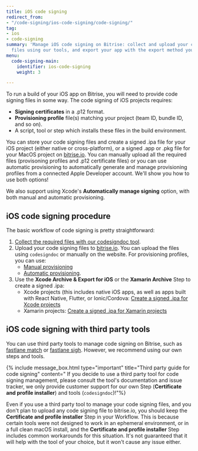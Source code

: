 ```yaml
---
title: iOS code signing
redirect_from:
- "/code-signing/ios-code-signing/code-signing/"
tag:
- ios
- code-signing
summary: 'Manage iOS code signing on Bitrise: collect and upload your code signing
  files using our tools, and export your app with the export method you specify.'
menu:
  code-signing-main:
    identifier: ios-code-signing
    weight: 3

---
```

To run a build of your iOS app on Bitrise, you will need to provide code signing files in some way. The code signing of iOS projects requires:

* **Signing certificates** in a .p12 format.
* **Provisioning profile** file(s) matching your project (team ID, bundle ID, and so on).
* A script, tool or step which installs these files in the build environment.

You can store your code signing files and create a signed .ipa file for your iOS project (either native or cross-platform), or a signed .app or .pkg file for your MacOS project on [bitrise.io](https://www.bitrise.io). You can manually upload all the required files (provisoning profiles and .p12 certificate files) or you can use automatic provisioning to automatically generate and manage provisioning profiles from a connected Apple Developer account. We'll show you how to use both options!

We also support using Xcode's **Automatically manage signing** option, with both manual and automatic provisioning.

## iOS code signing procedure

The basic workflow of code signing is pretty straightforward:

1. [Collect the required files with our codesigndoc tool](/code-signing/ios-code-signing/collecting-files-with-codesigndoc).
2. Upload your code signing files to [bitrise.io](https://www.bitrise.io). You can upload the files using `codesigndoc` or manually on the website. For provisioning profiles, you can use:
   * [Manual provisioning](/code-signing/ios-code-signing/ios-manual-provisioning)
   * [Automatic provisioning](/code-signing/ios-code-signing/ios-auto-provisioning).
3. Use the **Xcode Archive & Export for iOS** or the **Xamarin Archive** Step to create a signed .ipa:
   * Xcode projects (this includes native iOS apps, as well as apps built with React Native, Flutter, or Ionic/Cordova: [Create a signed .ipa for Xcode projects](/code-signing/ios-code-signing/create-signed-ipa-for-xcode)
   * Xamarin projects: [Create a signed .ipa for Xamarin projects](/code-signing/ios-code-signing/create-signed-ipa-for-xamarin)

## iOS code signing with third party tools

You can use third party tools to manage code signing on Bitrise, such as [fastlane match](https://github.com/fastlane/fastlane/tree/master/match)
or [fastlane sigh](https://github.com/fastlane/fastlane/tree/master/sigh). However, we recommend using our own steps and tools.

{% include message_box.html type="important" title="Third party guide for code signing" content=" If you decide to use a third party tool for code signing management, please consult the tool's documentation and issue tracker, we only provide customer support for our own Step (**Certificate and profile installer**) and tools (`codesigndoc`)!"%}

Even if you use a third party tool to manage your code signing files, and you don't plan to upload any code signing file to bitrise.io, you should keep the **Certificate and profile installer** Step in your Workflow. This is because certain tools were not designed to work in an ephemeral environment, or in a full clean macOS install, and the **Certificate and profile installer** Step includes common workarounds for this situation. It's not guaranteed that it will help with the tool of your choice, but it won't cause any issue either.
